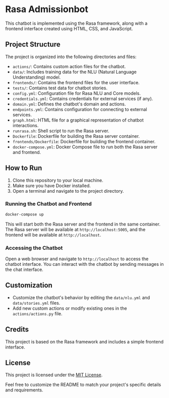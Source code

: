 # Rasa Admissionbot

This chatbot is implemented using the Rasa framework, along with a frontend interface created using HTML, CSS, and JavaScript.

## Project Structure

The project is organized into the following directories and files:

- `actions/`: Contains custom action files for the chatbot.
- `data/`: Includes training data for the NLU (Natural Language Understanding) model.
- `frontends/`: Contains the frontend files for the user interface.
- `tests/`: Contains test data for chatbot stories.
- `config.yml`: Configuration file for Rasa NLU and Core models.
- `credentials.yml`: Contains credentials for external services (if any).
- `domain.yml`: Defines the chatbot's domain and actions.
- `endpoints.yml`: Contains configuration for connecting to external services.
- `graph.html`: HTML file for a graphical representation of chatbot interactions.
- `runrasa.sh`: Shell script to run the Rasa server.
- `Dockerfile`: Dockerfile for building the Rasa server container.
- `frontends/Dockerfile`: Dockerfile for building the frontend container.
- `docker-compose.yml`: Docker Compose file to run both the Rasa server and frontend.

## How to Run

1. Clone this repository to your local machine.
2. Make sure you have Docker installed.
3. Open a terminal and navigate to the project directory.

### Running the Chatbot and Frontend

```bash
docker-compose up
```

This will start both the Rasa server and the frontend in the same container. The Rasa server will be available at `http://localhost:5005`, and the frontend will be available at `http://localhost`.

### Accessing the Chatbot

Open a web browser and navigate to `http://localhost` to access the chatbot interface. You can interact with the chatbot by sending messages in the chat interface.

## Customization

- Customize the chatbot's behavior by editing the `data/nlu.yml` and `data/stories.yml` files.
- Add new custom actions or modify existing ones in the `actions/actions.py` file.

## Credits

This project is based on the Rasa framework and includes a simple frontend interface.

## License

This project is licensed under the [MIT License](LICENSE).

Feel free to customize the README to match your project's specific details and requirements.
